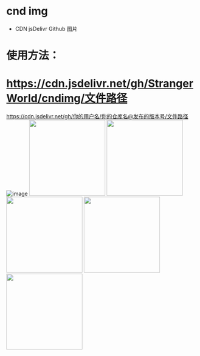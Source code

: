 # cnd img
* CDN jsDelivr Github 图片
# 使用方法：
# https://cdn.jsdelivr.net/gh/StrangerWorld/cndimg/文件路径
https://cdn.jsdelivr.net/gh/你的用户名/你的仓库名@发布的版本号/文件路径
![image](https://raw.githubusercontent.com/StrangerWorld/cndimg/master/2.jpg)
 <img src='https://cdn.jsdelivr.net/gh/StrangerWorld/cndimg/1.jpg' height="200" width="200" />
 <img src='https://cdn.jsdelivr.net/gh/StrangerWorld/cndimg/2.jpg' height="200" width="200" />
 <img src='https://cdn.jsdelivr.net/gh/StrangerWorld/cndimg/3.jpg' height="200" width="200" />
 <img src='https://cdn.jsdelivr.net/gh/StrangerWorld/cndimg/4.jpg' height="200" width="200" />
 <img src='https://cdn.jsdelivr.net/gh/StrangerWorld/cndimg/5.jpg' height="200" width="200" />
